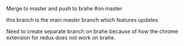 Merge to master and push to brahe
#on master

this branch is the main master branch which features updates

Need to create separate branch on brahe because of how the chrome extension for redux does not work on brahe.
